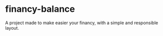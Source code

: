 # financy-balance
A project made to make easier your financy, with a simple and responsible layout.
